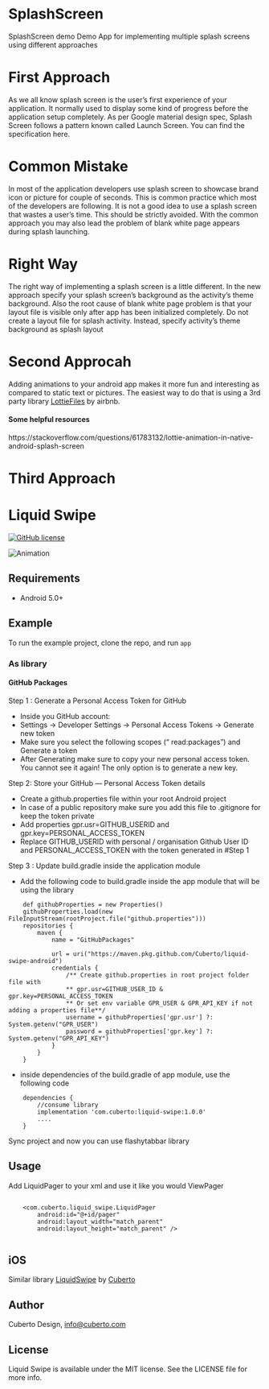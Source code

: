 # SplashScreen
 SplashScreen demo
 Demo App for implementing multiple splash screens using different approaches
 
 # First Approach
As we all know splash screen is the user’s first experience of your application. It normally used to display some kind of progress before the application setup completely. As per Google material design spec, Splash Screen follows a pattern known called Launch Screen. You can find the specification here.
# Common Mistake
In most of the application developers use splash screen to showcase brand icon or picture for couple of seconds. This is common practice which most of the developers are following. It is not a good idea to use a splash screen that wastes a user’s time. This should be strictly avoided.
With the common approach you may also lead the problem of blank white page appears during splash launching.
# Right Way
The right way of implementing a splash screen is a little different. In the new approach specify your splash screen’s background as the activity’s theme background.
Also the root cause of blank white page problem is that your layout file is visible only after app has been initialized completely.
Do not create a layout file for splash activity. Instead, specify activity’s theme background as splash layout

# Second Approcah 
Adding animations to your android app makes it more fun and interesting as compared to static text or pictures. The easiest way to do that is using a 3rd party library  [LottieFiles](https://lottiefiles.com/blog/working-with-lottie/getting-started-with-lottie-animations-in-android-app) by airbnb.
 <H4>Some helpful resources</H4>  
 https://stackoverflow.com/questions/61783132/lottie-animation-in-native-android-splash-screen

# Third Approach
# Liquid Swipe

[![GitHub license](https://img.shields.io/badge/license-MIT-lightgrey.svg)](https://raw.githubusercontent.com/Cuberto/flashy-tabbar-android/master/LICENSE)

![Animation](https://raw.githubusercontent.com/Cuberto/liquid-swipe/master/Screenshots/animation.gif)

## Requirements

- Android 5.0+

## Example

To run the example project, clone the repo, and run `app`

### As library

#### GitHub Packages

Step 1 : Generate a Personal Access Token for GitHub
- Inside you GitHub account:
- Settings -> Developer Settings -> Personal Access Tokens -> Generate new token
- Make sure you select the following scopes (“ read:packages”) and Generate a token
- After Generating make sure to copy your new personal access token. You cannot see it again! The only option is to generate a new key.

Step 2: Store your GitHub — Personal Access Token details
- Create a github.properties file within your root Android project
- In case of a public repository make sure you add this file to .gitignore for keep the token private
- Add properties gpr.usr=GITHUB_USERID and gpr.key=PERSONAL_ACCESS_TOKEN
- Replace GITHUB_USERID with personal / organisation Github User ID and PERSONAL_ACCESS_TOKEN with the token generated in #Step 1

Step 3 : Update build.gradle inside the application module
- Add the following code to build.gradle inside the app module that will be using the library
```
    def githubProperties = new Properties()
    githubProperties.load(new FileInputStream(rootProject.file("github.properties")))
    repositories {
        maven {
            name = "GitHubPackages"

            url = uri("https://maven.pkg.github.com/Cuberto/liquid-swipe-android")
            credentials {
                /** Create github.properties in root project folder file with     
                ** gpr.usr=GITHUB_USER_ID & gpr.key=PERSONAL_ACCESS_TOKEN 
                ** Or set env variable GPR_USER & GPR_API_KEY if not adding a properties file**/
                username = githubProperties['gpr.usr'] ?: System.getenv("GPR_USER")
                password = githubProperties['gpr.key'] ?: System.getenv("GPR_API_KEY")
            }
        }
    }
```
- inside dependencies of the build.gradle of app module, use the following code
```
    dependencies {
        //consume library
        implementation 'com.cuberto:liquid-swipe:1.0.0'
        ....
    }
```
Sync project and now you can use flashytabbar library

## Usage

Add LiquidPager to your xml and use it like you would ViewPager

```

    <com.cuberto.liquid_swipe.LiquidPager
        android:id="@+id/pager"
        android:layout_width="match_parent"
        android:layout_height="match_parent" />
        
```

## iOS

Similar library [LiquidSwipe](https://github.com/Cuberto/liquid-swipe) by [Cuberto](https://github.com/Cuberto)

## Author

Cuberto Design, info@cuberto.com

## License

Liquid Swipe is available under the MIT license. See the LICENSE file for more info.






